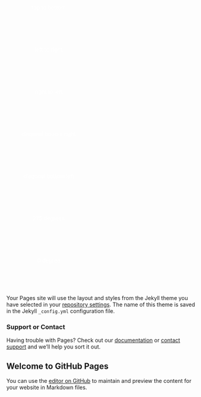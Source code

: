 <html lang="en">
<head>
    <meta charset="UTF-8">
    <meta http-equiv="X-UA-Compatible" content="IE=edge">
    <meta name="viewport" content="width=device-width, initial-scale=1.0">
    <title>Gradient</title>
    <link rel="stylesheet" href="./gradient.css">
    <style>
      .smallboxsize{
    width: 200px;
    height: 100px;
    margin: 10px;
    color: white;
    text-align: center;
    line-height: 50px;
}
        
.mother{
    width: 100%;
    display: flex;
    flex-wrap: wrap;
}

.grad1{
    background-image: linear-gradient(red, yellow)
}

.grad2{
    background-image: linear-gradient(to right, red , yellow );
}

.grad3{
    background-image: linear-gradient(to left, grey , green  );
}

.grad4{
    background-image: linear-gradient(to bottom right, red, yellow, violet);
}

.grad5{
    background-image: linear-gradient(to bottom left, red, yellow);
}

.grad6{
    background-image: linear-gradient(275deg, yellow, grey, violet, green);
}

.grad7{
    background-image: linear-gradient(0deg, yellow, red);
}


   </style>
</head>
<body>
    <div class="mother">
        <div class="grad1 smallboxsize">top to bottom</div>
         <div class="grad2 smallboxsize">left to right</div>
         <div class="grad3 smallboxsize">right to left</div>
         <div class="grad4 smallboxsize">diagonal bottom right</div>
         <div class="grad5 smallboxsize">diagonal bottom left</div>
         <div class="grad6 smallboxsize">275 degrees</div>
         <div class="grad7 smallboxsize">0 degree</div>
    </div>
    
    

</body>
</html>

Your Pages site will use the layout and styles from the Jekyll theme you have selected in your [repository settings](https://github.com/prettygenius220/project--gradient/settings). The name of this theme is saved in the Jekyll `_config.yml` configuration file.

### Support or Contact

Having trouble with Pages? Check out our [documentation](https://docs.github.com/categories/github-pages-basics/) or [contact support](https://support.github.com/contact) and we’ll help you sort it out.
## Welcome to GitHub Pages

You can use the [editor on GitHub](https://github.com/prettygenius220/project--gradient/edit/main/README.md) to maintain and preview the content for your website in Markdown files.

